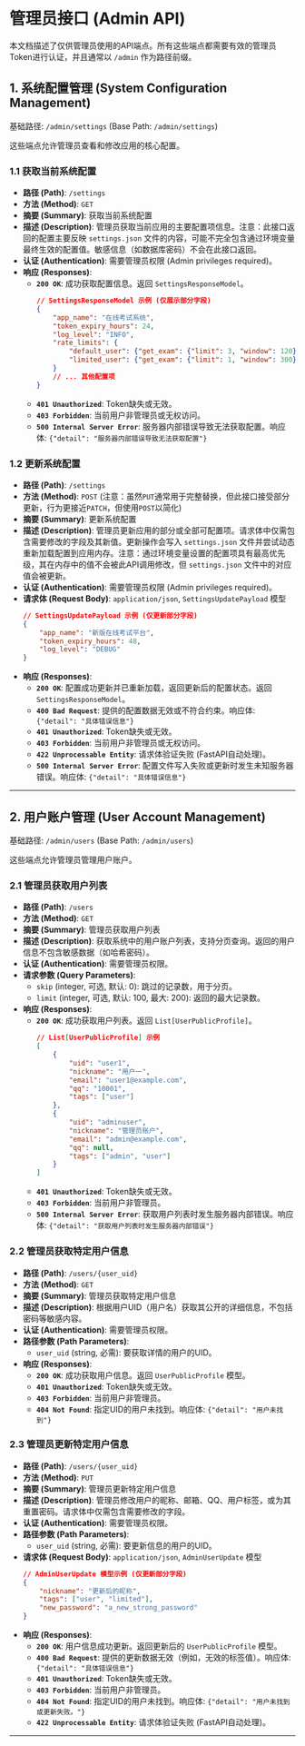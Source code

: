# 管理员接口 (Admin API)

本文档描述了仅供管理员使用的API端点。所有这些端点都需要有效的管理员Token进行认证，并且通常以 `/admin` 作为路径前缀。

## 1. 系统配置管理 (System Configuration Management)

基础路径: `/admin/settings` (Base Path: `/admin/settings`)

这些端点允许管理员查看和修改应用的核心配置。

### 1.1 获取当前系统配置

-   **路径 (Path)**: `/settings`
-   **方法 (Method)**: `GET`
-   **摘要 (Summary)**: 获取当前系统配置
-   **描述 (Description)**: 管理员获取当前应用的主要配置项信息。注意：此接口返回的配置主要反映 `settings.json` 文件的内容，可能不完全包含通过环境变量最终生效的配置值。敏感信息（如数据库密码）不会在此接口返回。
-   **认证 (Authentication)**: 需要管理员权限 (Admin privileges required)。
-   **响应 (Responses)**:
    -   **`200 OK`**: 成功获取配置信息。返回 `SettingsResponseModel`。
        ```json
        // SettingsResponseModel 示例 (仅展示部分字段)
        {
            "app_name": "在线考试系统",
            "token_expiry_hours": 24,
            "log_level": "INFO",
            "rate_limits": {
                "default_user": {"get_exam": {"limit": 3, "window": 120}, "auth_attempts": {"limit": 5, "window": 60}},
                "limited_user": {"get_exam": {"limit": 1, "window": 300}, "auth_attempts": {"limit": 2, "window": 300}}
            }
            // ... 其他配置项
        }
        ```
    -   **`401 Unauthorized`**: Token缺失或无效。
    -   **`403 Forbidden`**: 当前用户非管理员或无权访问。
    -   **`500 Internal Server Error`**: 服务器内部错误导致无法获取配置。响应体: `{"detail": "服务器内部错误导致无法获取配置"}`

### 1.2 更新系统配置

-   **路径 (Path)**: `/settings`
-   **方法 (Method)**: `POST` (注意：虽然`PUT`通常用于完整替换，但此接口接受部分更新，行为更接近`PATCH`，但使用`POST`以简化)
-   **摘要 (Summary)**: 更新系统配置
-   **描述 (Description)**: 管理员更新应用的部分或全部可配置项。请求体中仅需包含需要修改的字段及其新值。更新操作会写入 `settings.json` 文件并尝试动态重新加载配置到应用内存。注意：通过环境变量设置的配置项具有最高优先级，其在内存中的值不会被此API调用修改，但 `settings.json` 文件中的对应值会被更新。
-   **认证 (Authentication)**: 需要管理员权限 (Admin privileges required)。
-   **请求体 (Request Body)**: `application/json`, `SettingsUpdatePayload` 模型
    ```json
    // SettingsUpdatePayload 示例 (仅更新部分字段)
    {
        "app_name": "新版在线考试平台",
        "token_expiry_hours": 48,
        "log_level": "DEBUG"
    }
    ```
-   **响应 (Responses)**:
    -   **`200 OK`**: 配置成功更新并已重新加载，返回更新后的配置状态。返回 `SettingsResponseModel`。
    -   **`400 Bad Request`**: 提供的配置数据无效或不符合约束。响应体: `{"detail": "具体错误信息"}`
    -   **`401 Unauthorized`**: Token缺失或无效。
    -   **`403 Forbidden`**: 当前用户非管理员或无权访问。
    -   **`422 Unprocessable Entity`**: 请求体验证失败 (FastAPI自动处理)。
    -   **`500 Internal Server Error`**: 配置文件写入失败或更新时发生未知服务器错误。响应体: `{"detail": "具体错误信息"}`

---

## 2. 用户账户管理 (User Account Management)

基础路径: `/admin/users` (Base Path: `/admin/users`)

这些端点允许管理员管理用户账户。

### 2.1 管理员获取用户列表

-   **路径 (Path)**: `/users`
-   **方法 (Method)**: `GET`
-   **摘要 (Summary)**: 管理员获取用户列表
-   **描述 (Description)**: 获取系统中的用户账户列表，支持分页查询。返回的用户信息不包含敏感数据（如哈希密码）。
-   **认证 (Authentication)**: 需要管理员权限。
-   **请求参数 (Query Parameters)**:
    -   `skip` (integer, 可选, 默认: 0): 跳过的记录数，用于分页。
    -   `limit` (integer, 可选, 默认: 100, 最大: 200): 返回的最大记录数。
-   **响应 (Responses)**:
    -   **`200 OK`**: 成功获取用户列表。返回 `List[UserPublicProfile]`。
        ```json
        // List[UserPublicProfile] 示例
        [
            {
                "uid": "user1",
                "nickname": "用户一",
                "email": "user1@example.com",
                "qq": "10001",
                "tags": ["user"]
            },
            {
                "uid": "adminuser",
                "nickname": "管理员账户",
                "email": "admin@example.com",
                "qq": null,
                "tags": ["admin", "user"]
            }
        ]
        ```
    -   **`401 Unauthorized`**: Token缺失或无效。
    -   **`403 Forbidden`**: 当前用户非管理员。
    -   **`500 Internal Server Error`**: 获取用户列表时发生服务器内部错误。响应体: `{"detail": "获取用户列表时发生服务器内部错误"}`

### 2.2 管理员获取特定用户信息

-   **路径 (Path)**: `/users/{user_uid}`
-   **方法 (Method)**: `GET`
-   **摘要 (Summary)**: 管理员获取特定用户信息
-   **描述 (Description)**: 根据用户UID（用户名）获取其公开的详细信息，不包括密码等敏感内容。
-   **认证 (Authentication)**: 需要管理员权限。
-   **路径参数 (Path Parameters)**:
    -   `user_uid` (string, 必需): 要获取详情的用户的UID。
-   **响应 (Responses)**:
    -   **`200 OK`**: 成功获取用户信息。返回 `UserPublicProfile` 模型。
    -   **`401 Unauthorized`**: Token缺失或无效。
    -   **`403 Forbidden`**: 当前用户非管理员。
    -   **`404 Not Found`**: 指定UID的用户未找到。响应体: `{"detail": "用户未找到"}`

### 2.3 管理员更新特定用户信息

-   **路径 (Path)**: `/users/{user_uid}`
-   **方法 (Method)**: `PUT`
-   **摘要 (Summary)**: 管理员更新特定用户信息
-   **描述 (Description)**: 管理员修改用户的昵称、邮箱、QQ、用户标签，或为其重置密码。请求体中仅需包含需要修改的字段。
-   **认证 (Authentication)**: 需要管理员权限。
-   **路径参数 (Path Parameters)**:
    -   `user_uid` (string, 必需): 要更新信息的用户的UID。
-   **请求体 (Request Body)**: `application/json`, `AdminUserUpdate` 模型
    ```json
    // AdminUserUpdate 模型示例 (仅更新部分字段)
    {
        "nickname": "更新后的昵称",
        "tags": ["user", "limited"],
        "new_password": "a_new_strong_password"
    }
    ```
-   **响应 (Responses)**:
    -   **`200 OK`**: 用户信息成功更新。返回更新后的 `UserPublicProfile` 模型。
    -   **`400 Bad Request`**: 提供的更新数据无效（例如，无效的标签值）。响应体: `{"detail": "具体错误信息"}`
    -   **`401 Unauthorized`**: Token缺失或无效。
    -   **`403 Forbidden`**: 当前用户非管理员。
    -   **`404 Not Found`**: 指定UID的用户未找到。响应体: `{"detail": "用户未找到或更新失败。"}`
    -   **`422 Unprocessable Entity`**: 请求体验证失败 (FastAPI自动处理)。

---
<!-- 后续将添加试卷管理、题库管理API的文档 -->
